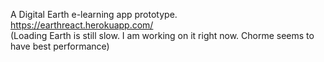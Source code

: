 A Digital Earth e-learning app prototype. <br />
https://earthreact.herokuapp.com/ <br />
(Loading Earth is still slow. I am working on it right now. Chorme seems to have best performance)
